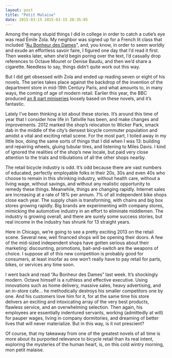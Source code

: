 ```yaml
---
layout: post
title: "Petit Malaise"
date: 2015-03-15 2015-03-15 20:35:05
---
```


Among the many stupid things I did in college in order to catch a cutie’s eye was read Émile Zola. My neighbor was signed up for a French lit class that included “[Au Bonheur des Dames](http://en.wikipedia.org/wiki/Au_Bonheur_des_Dames)”, and, you know, in order to seem worldly and exude an effortless savoir faire, I figured one day that I’d read it first. Then weeks later, when she’d begin poring over the text, I’d casually drop references to Octave Mouret or Denise Baudu, and then we’d share a cigarette. Needless to say, things didn’t quite work out this way.

But I did get obsessed with Zola and ended up reading seven or eight of his novels. The series takes place against the backdrop of the invention of the department store in mid-19th Century Paris, and what amounts to, in many ways, the coming of age of modern retail. Earlier this year, the BBC produced [an 8 part miniseries](http://www.bbc.co.uk/programmes/p00wwnjl) loosely based on these novels, and it’s fantastic.

Lately I’ve been thinking a lot about these stories. It’s around this time of year that I consider how life in Tativille has been, and make changes and improvements. 2012 marked the shop’s relocation to Wicker Park, smack dab in the middle of the city’s densest bicycle commuter population and amidst a vital and exciting retail scene. For the most part, I toiled away in my little box, doing the same sorts of things that I did when I was 13: building and repairing wheels, gluing tubular tires, and listening to Miles Davis. I kind of ignored the realities of the shop’s new locale, but paid very close attention to the trials and tribulations of all the other shops nearby.

The retail bicycle industry is odd. It’s odd because there are vast numbers of educated, perfectly employable folks in their 20s, 30s and even 40s who choose to remain in this shrinking industry, without health care, without a living wage, without savings, and without any realistic opportunity to remedy these things. Meanwhile, things are changing rapidly. Internet sales are increasing at a rate of 18% per annum. 7% of all independent bike shops close each year. The supply chain is transforming, with chains and big box stores growing rapidly. Big brands are experimenting with company stores, mimicking the automotive industry in an effort to eliminate middlemen. The industry is growing overall, and there are surely some success stories, but real income in the industry has shrunk for 13 straight years.

Here in Chicago, we’re going to see a pretty exciting 2013 on the retail scene. Several new, well financed shops will be opening their doors. A few of the mid-sized independent shops have gotten serious about their marketing: discounting, promotions, bait-and-switch are the weapons of choice. I suppose all of this new competition is probably good for consumers, at least insofar as one won’t really have to pay retail for parts, bikes, or services any time soon.

I went back and read “Au Bonheur des Dames” last week. It’s shockingly modern. Octave himself is a ruthless and effective executive. Using innovations such as home delivery, massive sales, heavy advertising, and an in-store cafe… he methodically destroys his smaller competitors one by one. And his customers love him for it, for at the same time his store delivers an exciting and intoxicating array of the very best products, flawless service, and an overwhelming selection. Then again, his employees are essentially indentured servants, working (admittedly at will) for pauper wages, living in company dormitories, and dreaming of better lives that will never materialize. But in this way, is it not prescient?

Of course, that my takeaway from one of the greatest novels of all time is more about its purported relevance to bicycle retail than its real intent, exploring the mysteries of the human heart, is, on this cold wintry morning, mon petit malaise.
